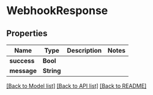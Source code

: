 # WebhookResponse

## Properties
Name | Type | Description | Notes
------------ | ------------- | ------------- | -------------
**success** | **Bool** |  |
**message** | **String** |  |

[[Back to Model list]](../README.md#documentation-for-models) [[Back to API list]](../README.md#documentation-for-api-endpoints) [[Back to README]](../README.md)
